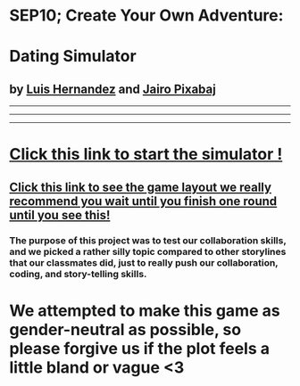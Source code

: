 # SEP10; Create Your Own Adventure:
# Dating Simulator
## by [Luis Hernandez](https://github.com/urielh3191) and [Jairo Pixabaj](https://github.com/jairop2409)
---
---
---

# [Click this link to start the simulator !](circumstances/predicament.md)

## [Click this link to see the game layout we really recommend you wait until you finish one round until you see this!](image.png)

### The purpose of this project was to test our collaboration skills, and we picked a rather silly topic compared to other storylines that our classmates did, just to really push our collaboration, coding, and story-telling skills.



# We attempted to make this game as gender-neutral as possible, so please forgive us if the plot feels a little bland or vague <3

